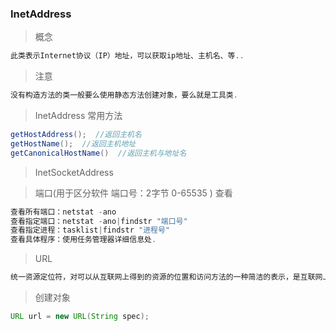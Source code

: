 ### InetAddress

> 概念

```java
此类表示Internet协议（IP）地址，可以获取ip地址、主机名、等..
```

> 注意

```java
没有构造方法的类一般要么使用静态方法创建对象，要么就是工具类.
```

> InetAddress 常用方法

```java
getHostAddress();  //返回主机名
getHostName();	//返回主机地址
getCanonicalHostName()  //返回主机与地址名
```

> InetSocketAddress 

> 端口(用于区分软件 端口号：2字节 0-65535 ) 查看

```java
查看所有端口：netstat -ano
查看指定端口：netstat -ano|findstr "端口号"
查看指定进程：tasklist|findstr "进程号"
查看具体程序：使用任务管理器详细信息处.
```

> URL

```java
统一资源定位符，对可以从互联网上得到的资源的位置和访问方法的一种简洁的表示，是互联网上标准资源的地址。互联网上的每个文件都有一个唯一的URL。
```

> 创建对象

```java
URL url = new URL(String spec); 
```

